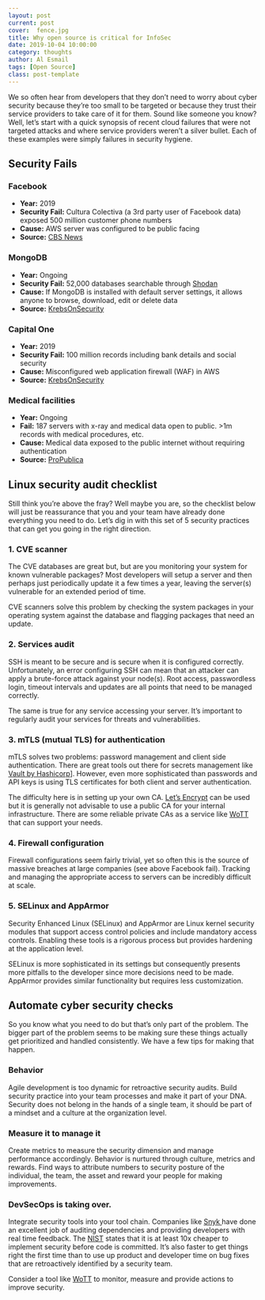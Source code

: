 ```yaml
---
layout: post
current: post
cover:  fence.jpg
title: Why open source is critical for InfoSec
date: 2019-10-04 10:00:00
category: thoughts
author: Al Esmail
tags: [Open Source]
class: post-template
---
```


We so often hear from developers that they don’t need to worry about cyber security because they’re too small to be targeted or because they trust their service providers to take care of it for them. Sound like someone you know? Well, let’s start with a quick synopsis of recent cloud failures that were not targeted attacks and where service providers weren’t a silver bullet.  Each of these examples were simply failures in security hygiene.

## Security Fails

### Facebook

* **Year:** 2019
* **Security Fail:** Cultura Colectiva (a 3rd party user of Facebook data) exposed 500 million customer phone numbers
* **Cause:** AWS server was configured to be public facing
* **Source:** [CBS News](https://www.cbsnews.com/news/millions-facebook-user-records-exposed-amazon-cloud-server/)

### MongoDB

* **Year:** Ongoing
* **Security Fail:** 52,000 databases searchable through [Shodan](shodan.io)
* **Cause:** If MongoDB is installed with default server settings, it allows anyone to browse, download, edit or delete data
* **Source:** [KrebsOnSecurity](https://krebsonsecurity.com/tag/mongodb/)

### Capital One

* **Year:** 2019
* **Security Fail:** 100 million records including bank details and social security
* **Cause:** Misconfigured web application firewall (WAF) in AWS
* **Source:** [KrebsOnSecurity](https://krebsonsecurity.com/tag/capital-one-breach/)

### Medical facilities

* **Year:** Ongoing
* **Fail:** 187 servers with x-ray and medical data open to public. >1m records with medical procedures, etc.
* **Cause:** Medical data exposed to the public internet without requiring authentication
* **Source:** [ProPublica](https://www.propublica.org/article/millions-of-americans-medical-images-and-data-are-available-on-the-internet)


## Linux security audit checklist

Still think you’re above the fray? Well maybe you are, so the checklist below will just be reassurance that you and your team have already done everything you need to do. Let’s dig in  with this set of 5 security practices that can get you going in the right direction.

### 1. CVE scanner

The CVE databases are great but, but are you monitoring your system for known vulnerable packages? Most developers will setup a server and then perhaps just periodically update it a few times a year, leaving the server(s) vulnerable for an extended period of time.

CVE scanners solve this problem by checking the system packages in your operating system against the database and flagging packages that need an update.

### 2. Services audit

SSH is meant to be secure and is secure when it is configured correctly. Unfortunately, an error configuring SSH can mean that an attacker can apply a brute-force attack against your node(s). Root access, passwordless login, timeout intervals and updates are all points that need to be managed correctly.

The same is true for any service accessing your server. It’s important to regularly audit your services for threats and vulnerabilities.

### 3. mTLS (mutual TLS) for authentication

mTLS solves two problems: password management and client side authentication. There are great tools out there for secrets  management like [Vault by Hashicorp](https://www.vaultproject.io/)]. However, even more sophisticated than passwords and API keys is using TLS certificates for both client and server authentication.

The difficulty here is in setting up your own CA. [Let’s Encrypt](https://letsencrypt.org/) can be used but it is generally not advisable to use a public CA for your internal infrastructure. There are some reliable private CAs as a service like [WoTT](https://www.wott.io) that can support your needs.

### 4. Firewall configuration

Firewall configurations seem fairly trivial, yet so often this is the source of massive breaches at large companies (see above Facebook fail). Tracking and managing the appropriate access to servers can be incredibly difficult at scale.

### 5. SELinux and AppArmor

Security Enhanced Linux (SELinux) and AppArmor are Linux kernel security modules that support access control policies and include mandatory access controls. Enabling these tools is a rigorous process but provides hardening at the application level.

SELinux is more sophisticated in its settings but consequently presents more pitfalls to the developer since more decisions need to be made. AppArmor provides similar functionality but requires less customization.

## Automate cyber security checks

So you know what you need to do but that’s only part of the problem. The bigger part of the problem seems to be making sure these things actually get prioritized and handled consistently. We have a few tips for making that happen.

### Behavior

Agile development is too dynamic for retroactive security audits. Build security practice into your team processes and make it part of your DNA. Security does not belong in the hands of a single team, it should be part of a mindset and a culture at the organization level.

### Measure it to manage it

Create metrics to measure the security dimension and manage performance accordingly. Behavior is nurtured through culture, metrics and rewards. Find ways to attribute numbers to security posture of the individual, the team, the asset and reward your people for making improvements.

### DevSecOps is taking over.

Integrate security tools into your tool chain. Companies like [Snyk ](snyk.io) have done an excellent job of auditing dependencies and providing developers with real time feedback.  The [NIST](https://www.nist.gov/sites/default/files/documents/director/planning/report02-3.pdf) states that it is at least 10x cheaper to implement security before code is committed. It’s also faster to get things right the first time than to use up product and developer time on bug fixes that are retroactively identified by a security team.

Consider a tool like [WoTT](www.wott.io) to monitor, measure and provide actions to improve security.
